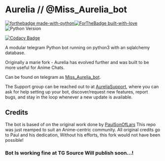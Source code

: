 # Aurelia // @Miss_Aurelia_bot

[![forthebadge made-with-python](http://ForTheBadge.com/images/badges/made-with-python.svg)](https://www.python.org/)[![ForTheBadge built-with-love](http://ForTheBadge.com/images/badges/built-with-love.svg)](https://GitHub.com/Skuzzy_xD/)</br>![Python Version](https://img.shields.io/badge/python-3.8-green?style=for-the-badge&logo=appveyor)

[![Codacy Badge](https://app.codacy.com/project/badge/Grade/cfb691a93a064d9ea753ef2b5fccf797)](https://www.codacy.com/manual/PmsHere/Miss_Aurelia_bot?utm_source=github.com&amp;utm_medium=referral&amp;utm_content=PmsHere/Miss_Aurelia_bot&amp;utm_campaign=Badge_Grade)

A modular telegram Python bot running on python3 with an sqlalchemy database.

Originally a marie fork - Aurelia has evolved further and was built to be more useful for Anime Chats.

Can be found on telegram as [Miss_Aurelia_bot](https://t.me/Miss_Aurelia_bot).

The Support group can be reached out to at [AureliaSupport](https://t.me/AureliaBot_Support), where you can ask for help setting up your bot, discover/request new features, report bugs, and stay in the loop whenever a new update is available.


## Credits
The bot is based of on the original work done by [PaulSonOfLars](https://github.com/PaulSonOfLars)
This repo was just reamped to suit an Anime-centric community. All original credits go to Paul and his dedication, Without his efforts, this fork would not have been possible!


### Bot Is working fine at TG Source Will publish soon...!
